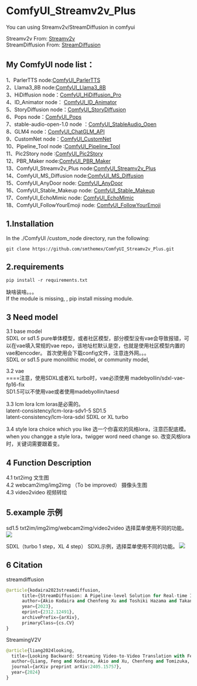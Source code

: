 # ComfyUI_Streamv2v_Plus
You can using Streamv2v/StreamDiffusion in comfyui

Streamv2v  From: [Streamv2v](https://github.com/Jeff-LiangF/streamv2v)   
StreamDiffusion  From: [StreamDiffusion](https://github.com/cumulo-autumn/StreamDiffusion)

My ComfyUI node list：
-----
1、ParlerTTS node:[ComfyUI_ParlerTTS](https://github.com/smthemex/ComfyUI_ParlerTTS)     
2、Llama3_8B node:[ComfyUI_Llama3_8B](https://github.com/smthemex/ComfyUI_Llama3_8B)      
3、HiDiffusion node：[ComfyUI_HiDiffusion_Pro](https://github.com/smthemex/ComfyUI_HiDiffusion_Pro)   
4、ID_Animator node： [ComfyUI_ID_Animator](https://github.com/smthemex/ComfyUI_ID_Animator)       
5、StoryDiffusion node：[ComfyUI_StoryDiffusion](https://github.com/smthemex/ComfyUI_StoryDiffusion)  
6、Pops node：[ComfyUI_Pops](https://github.com/smthemex/ComfyUI_Pops)   
7、stable-audio-open-1.0 node ：[ComfyUI_StableAudio_Open](https://github.com/smthemex/ComfyUI_StableAudio_Open)        
8、GLM4 node：[ComfyUI_ChatGLM_API](https://github.com/smthemex/ComfyUI_ChatGLM_API)   
9、CustomNet node：[ComfyUI_CustomNet](https://github.com/smthemex/ComfyUI_CustomNet)           
10、Pipeline_Tool node :[ComfyUI_Pipeline_Tool](https://github.com/smthemex/ComfyUI_Pipeline_Tool)    
11、Pic2Story node :[ComfyUI_Pic2Story](https://github.com/smthemex/ComfyUI_Pic2Story)   
12、PBR_Maker node:[ComfyUI_PBR_Maker](https://github.com/smthemex/ComfyUI_PBR_Maker)      
13、ComfyUI_Streamv2v_Plus node:[ComfyUI_Streamv2v_Plus](https://github.com/smthemex/ComfyUI_Streamv2v_Plus)   
14、ComfyUI_MS_Diffusion node:[ComfyUI_MS_Diffusion](https://github.com/smthemex/ComfyUI_MS_Diffusion)   
15、ComfyUI_AnyDoor node: [ComfyUI_AnyDoor](https://github.com/smthemex/ComfyUI_AnyDoor)  
16、ComfyUI_Stable_Makeup node: [ComfyUI_Stable_Makeup](https://github.com/smthemex/ComfyUI_Stable_Makeup)  
17、ComfyUI_EchoMimic node:  [ComfyUI_EchoMimic](https://github.com/smthemex/ComfyUI_EchoMimic)   
18、ComfyUI_FollowYourEmoji node: [ComfyUI_FollowYourEmoji](https://github.com/smthemex/ComfyUI_FollowYourEmoji)   

1.Installation
-----
  In the ./ComfyUI /custom_node directory, run the following:   
```
git clone https://github.com/smthemex/ComfyUI_Streamv2v_Plus.git
```  
  
2.requirements  
----
```
pip install -r requirements.txt

```
    
缺啥装啥。。。  
If the module is missing, , pip install  missing module.       

3 Need  model 
---
3.1 base model   
SDXL or sd1.5 pure单体模型，或者社区模型，部分模型没有vae会导致报错，可以在vae填入常规的vae repo，该地址栏默认是空，也就是使用社区模型内置的vae和encoder。  首次使用会下载config文件，注意连外网。。。  
SDXL or sd1.5 pure monolithic model, or community model,  

3.2 vae   
====注意，使用SDXL或者XL turbo时，vae必须使用  madebyollin/sdxl-vae-fp16-fix   
SD1.5可以不使用vae或者使用madebyollin/taesd   

3.3 lcm lora   lcm loras是必需的。   
latent-consistency/lcm-lora-sdv1-5  SD1.5  
latent-consistency/lcm-lora-sdxl    SDXL or XL turbo   

3.4 style lora 
choice which you like   选一个你喜欢的风格lora，注意匹配底模。   
when you changge a style lora，twigger word need change  so. 改变风格lora时，关键词需要跟着变。   

4 Function Description
--
4.1 txt2img   文生图   
4.2 webcam2img/img2img  （To be improved）  摄像头生图  
4.3 video2video  视频转绘  

5.example 示例
----
sd1.5 txt2im/img2img/webcam2img/video2video  选择菜单使用不同的功能。  
![](https://github.com/smthemex/ComfyUI_Streamv2v_Plus/blob/main/example/sd15.png)

SDXL（turbo 1 step，XL 4 step） SDXL示例，选择菜单使用不同的功能。
![](https://github.com/smthemex/ComfyUI_Streamv2v_Plus/blob/main/example/sdxl.png)

6 Citation
------
streamdiffusion
``` python  
@article{kodaira2023streamdiffusion,
      title={StreamDiffusion: A Pipeline-level Solution for Real-time Interactive Generation},
      author={Akio Kodaira and Chenfeng Xu and Toshiki Hazama and Takanori Yoshimoto and Kohei Ohno and Shogo Mitsuhori and Soichi Sugano and Hanying Cho and Zhijian Liu and Kurt Keutzer},
      year={2023},
      eprint={2312.12491},
      archivePrefix={arXiv},
      primaryClass={cs.CV}
}
```
StreamingV2V
``` python  
@article{liang2024looking,
  title={Looking Backward: Streaming Video-to-Video Translation with Feature Banks},
  author={Liang, Feng and Kodaira, Akio and Xu, Chenfeng and Tomizuka, Masayoshi and Keutzer, Kurt and Marculescu, Diana},
  journal={arXiv preprint arXiv:2405.15757},
  year={2024}
}
```





